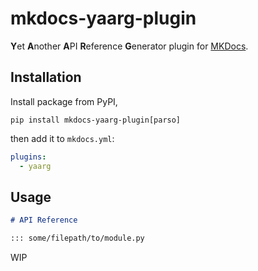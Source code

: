 # mkdocs-yaarg-plugin

**Y**et **A**nother **A**PI **R**eference **G**enerator plugin for [MKDocs](https://www.mkdocs.org/).

## Installation

Install package from PyPI,

```text
pip install mkdocs-yaarg-plugin[parso]
```

then add it to `mkdocs.yml`:

```yaml
plugins:
  - yaarg
```

## Usage

```markdown
# API Reference

::: some/filepath/to/module.py
```

WIP
